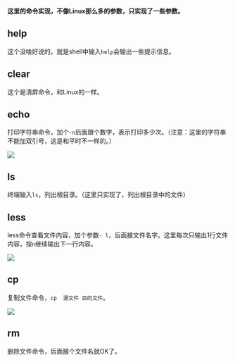 **这里的命令实现，不像Linux那么多的参数，只实现了一些参数。**

## help

这个没啥好说的，就是shell中输入``help``会输出一些提示信息。

## clear

这个是清屏命令，和Linux的一样。

## echo

打印字符串命令，加个``-n``后面跟个数字，表示打印多少次。（注意：这里的字符串不能加双引号，这是和平时不一样的。）

![](https://img.ricemoon.cn/images/d0a6eb7cee893bcd6f595a0f9a7632f1.command1.webp)

## ls

终端输入``ls``，列出根目录。（这里只实现了，列出根目录中的文件）

## less

less命令查看文件内容，加个参数``- l``，后面接文件名字。这里每次只输出1行文件内容，按``n``继续输出下一行内容。

![](https://img.ricemoon.cn/images/8cb55eb0f398d085005af17ab10b4920.command2.webp)

## cp

复制文件命令，``cp  源文件 目的文件``。

![](https://img.ricemoon.cn/images/f0846e11c25243af618dd0e7978fcf95.command3.webp)

## rm

删除文件命令，后面接个文件名就OK了。